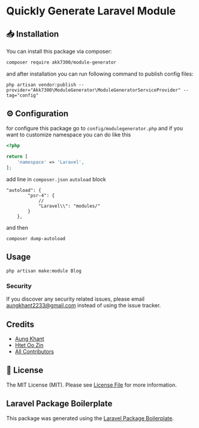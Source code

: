 # Quickly Generate Laravel Module

## :inbox_tray: Installation

You can install this package via composer:

```bash
composer require akk7300/module-generator
```

and after installation you can run following command to publish config files:

``` 
php artisan vendor:publish --provider="Akk7300\ModuleGenerator\ModuleGeneratorServiceProvider" --tag="config"
```
## :gear: Configuration
for configure this package go to `config/modulegenerator.php` and if you want to customize namespace you can do like this

```php
<?php  
  
return [
    'namespace' => 'Laravel',
];
```

add line in `composer.json` `autoload` block

```
"autoload": {
        "psr-4": {
            // 
            "Laravel\\": "modules/"
        }
    },
```
and then 

```
composer dump-autoload
```
## Usage

```
php artisan make:module Blog
```

### Security

If you discover any security related issues, please email aungkhant2233@gmail.com instead of using the issue tracker.

## Credits

-   [Aung Khant](https://github.com/akk7300)
-   [Htet Oo Zin](https://github.com/htetoozin)
-   [All Contributors](../../contributors)

## :scroll: License 

The MIT License (MIT). Please see [License File](LICENSE.md) for more information.

## Laravel Package Boilerplate

This package was generated using the [Laravel Package Boilerplate](https://laravelpackageboilerplate.com).
